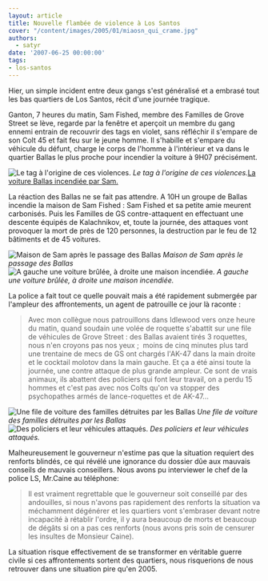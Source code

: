 ```yaml
---
layout: article
title: Nouvelle flambée de violence à Los Santos
cover: "/content/images/2005/01/miaosn_qui_crame.jpg"
authors:
  - satyr
date: '2007-06-25 00:00:00'
tags:
- los-santos
---
```


Hier, un simple incident entre deux gangs s'est généralisé et a embrasé tout les bas quartiers de Los Santos, récit d'une journée tragique.

Ganton, 7 heures du matin, Sam Fished, membre des Familles de Grove Street se lève, regarde par la fenêtre et aperçoit un membre du gang ennemi entrain de recouvrir des tags en violet, sans réfléchir il s'empare de son Colt 45 et fait feu sur le jeune homme. Il s'habille et s'empare du véhicule du défunt, charge le corps de l'homme à l'intérieur et va dans le quartier Ballas le plus proche pour incendier la voiture à 9H07 précisément.

![Le tag à l'origine de ces violences.](/content/images/2005/01/tag_t.jpg)
_Le tag à l'origine de ces violences._[La voiture Ballas incendiée par Sam.](/content/images/2005/01/la_bagnole_t.jpg)

La réaction des Ballas ne se fait pas attendre. A 10H un groupe de Ballas incendie la maison de Sam Fished : Sam Fished et sa petite amie meurent carbonisés. Puis les Familles de GS contre-attaquent en effectuant une descente équipés de Kalachnikov, et, toute la journée, des attaques vont provoquer la mort de près de 120 personnes, la destruction par le feu de 12 bâtiments et de 45 voitures.

![Maison de Sam après le passage des Ballas](/content/images/2005/01/samihouse_t.jpg)
_Maison de Sam après le passage des Ballas_[](/content/images/2005/01/voiturecramee.jpg)
![A gauche une voiture brûlée, à droite une maison incendiée.](/content/images/2005/01/miaosn_qui_crame.jpg)
_A gauche une voiture brûlée, à droite une maison incendiée._

La police a fait tout ce quelle pouvait mais a été rapidement submergée par l'ampleur des affrontements, un agent de patrouille ce jour là raconte :

> Avec mon collègue nous patrouillons dans Idlewood vers onze heure du matin, quand soudain une volée de roquette s'abattit sur une file de véhicules de Grove Street : des Ballas avaient tirés 3 roquettes, nous n'en croyons pas nos yeux ;&nbsp; moins de cinq minutes plus tard une trentaine de mecs de GS ont chargés l'AK-47 dans la main droite et le cocktail molotov dans la main gauche. Et ça a été ainsi toute la journée, une contre attaque de plus grande ampleur. Ce sont de vrais animaux, ils abattent des policiers qui font leur travail, on a perdu 15 hommes et c'est pas avec nos Colts qu'on va stopper des psychopathes armés de lance-roquettes et de AK-47...

![Une file de voiture des familles détruites par les Ballas](/content/images/2005/01/filedebagnole.jpg)
_Une file de voiture des familles détruites par les Ballas_[](/content/images/2005/01/fliccrev_.jpg)
![Des policiers et leur véhicules attaqués.](/content/images/2005/01/motopolicequicrame.jpg)
_Des policiers et leur véhicules attaqués._

Malheureusement le gouverneur n'estime pas que la situation requiert des renforts blindés, ce qui révélé une ignorance du dossier dûe aux mauvais conseils de mauvais conseillers. Nous avons pu interviewer le chef de la police LS, Mr.Caine au téléphone:

> Il est vraiment regrettable que le gouverneur soit conseillé par des andouilles, si nous n'avons pas rapidement des renforts la situation va méchamment dégénérer et les quartiers vont s'embraser devant notre incapacité à rétablir l'ordre, il y aura beaucoup de morts et beaucoup de dégâts si on a pas ces renforts (nous avons pris soin de censurer les insultes de Monsieur Caine).

La situation risque effectivement de se transformer en véritable guerre civile si ces affrontements sortent des quartiers, nous risquerions de nous retrouver dans une situation pire qu'en 2005.